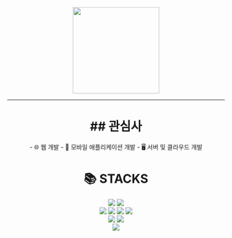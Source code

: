 
<div align="center">
    <img src="https://github.com/WindowisPark/image/blob/main/mylogo.png?raw=true" width="200">
</div>
<hr>

<div align=center>
<h1>## 관심사</h1>
<p>
    - 🌐 웹 개발
    - 📱 모바일 애플리케이션 개발
    - 🖥️ 서버 및 클라우드 개발
</p>
</div>
<div align=center><h1>📚 STACKS</h1></div>

<div align=center> 
  <img src="https://img.shields.io/badge/c-A8B9CC?style=for-the-badge&logo=c%2B%2B&logoColor=white">
  <img src="https://img.shields.io/badge/python-3776AB?style=for-the-badge&logo=python&logoColor=white"> 
  <br>
  
  <img src="https://img.shields.io/badge/html5-E34F26?style=for-the-badge&logo=html5&logoColor=white"> 
  <img src="https://img.shields.io/badge/css-1572B6?style=for-the-badge&logo=css3&logoColor=white"> 
  <img src="https://img.shields.io/badge/javascript-F7DF1E?style=for-the-badge&logo=javascript&logoColor=black"> 
    <img src="https://img.shields.io/badge/react-61DAFB?style=for-the-badge&logo=react&logoColor=black"> 
  <br>
  
  <img src="https://img.shields.io/badge/spring-6DB33F?style=for-the-badge&logo=spring&logoColor=white"> 
  <img src="https://img.shields.io/badge/django-092E20?style=for-the-badge&logo=django&logoColor=white">
  <br>
  
  <img src="https://img.shields.io/badge/OpenGL-5586A4?style=for-the-badge&logo=OpenGL&logoColor=white">
  <br>
</div>
<!---
WindowisPark/WindowisPark is a ✨ special ✨ repository because its `README.md` (this file) appears on your GitHub profile.
You can click the Preview link to take a look at your changes.
--->
